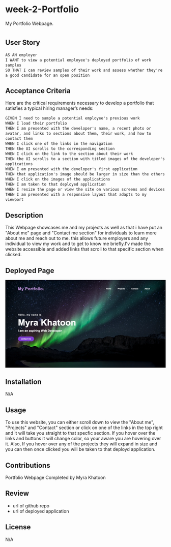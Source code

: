 # week-2-Portfolio

My Portfolio Webpage.

# <My Portfolio>

## User Story

```
AS AN employer
I WANT to view a potential employee's deployed portfolio of work samples
SO THAT I can review samples of their work and assess whether they're a good candidate for an open position
```


## Acceptance Criteria

Here are the critical requirements necessary to develop a portfolio that satisfies a typical hiring manager’s needs:

```
GIVEN I need to sample a potential employee's previous work
WHEN I load their portfolio
THEN I am presented with the developer's name, a recent photo or avatar, and links to sections about them, their work, and how to contact them
WHEN I click one of the links in the navigation
THEN the UI scrolls to the corresponding section
WHEN I click on the link to the section about their work
THEN the UI scrolls to a section with titled images of the developer's applications
WHEN I am presented with the developer's first application
THEN that application's image should be larger in size than the others
WHEN I click on the images of the applications
THEN I am taken to that deployed application
WHEN I resize the page or view the site on various screens and devices
THEN I am presented with a responsive layout that adapts to my viewport
```

## Description

This Webpage showcases me and my projects as well as that i have put an "About me" page and "Contact me section" for individuals to learn more about me and reach out to me. this allows future employers and any individual to view my work and to get to know me briefly.I'v made the website accessible and added links that scroll to that specific section when clicked.

## Deployed Page

![deployedpageacreenshot](./Assets/Screenshot%202023-04-12%20at%2018.12.20.png)

## Installation

N/A

## Usage

To use this website, you can either scroll down to view the "About me", "Projects" and "Contact" section or click on one of the links in the top right and it will take you straight to that specfic section. If you hover over the links and buttons it will change color, so your aware you are hovering over it. Also, If you hover over any of the projects they will expand in size and you can then once clicked you will be taken to that deployd application.

## Contributions

Portfolio Webpage Completed by Myra Khatoon

## Review

* url of github repo
* url of deployed application

## License

N/A